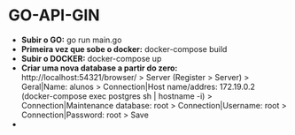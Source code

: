 # GO-API-GIN

- **Subir o GO:** go run main.go
- **Primeira vez que sobe o docker:** docker-compose build
- **Subir o DOCKER:** docker-compose up
- **Criar uma nova database a partir do zero:** http://localhost:54321/browser/ > Server (Register > Server) > Geral|Name: alunos > Connection|Host name/addres: 172.19.0.2 (docker-compose exec postgres sh | hostname -i) > Connection|Maintenance database: root > Connection|Username: root > Connection|Password: root > Save
- 